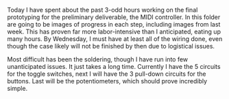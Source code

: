 Today I have spent about the past 3-odd hours working on the final prototyping for the preliminary deliverable, the MIDI controller. In this folder are going to be images of progress
in each step, including images from last week. This has proven far more labor-intensive than I anticipated, eating up many hours. 
By Wednesday, I must have at least all of the wiring done, even though the case likely will not be finished by then due to logistical issues. 


Most difficult has been the soldering, though I have run into few unanticipated issues. It just takes a long time. Currently I have the 5 circuits for the toggle switches, next I will have the 3 pull-down circuits for the buttons. Last will be the potentiometers, which should prove incredibly simple. 
